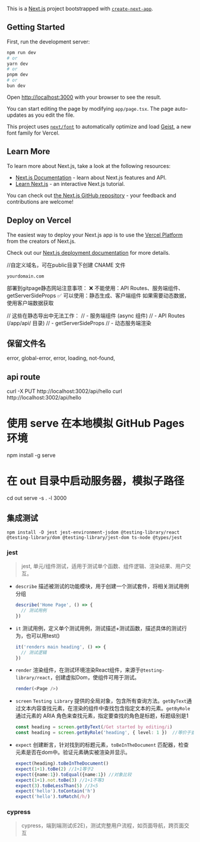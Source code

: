 This is a [Next.js](https://nextjs.org) project bootstrapped with [`create-next-app`](https://nextjs.org/docs/app/api-reference/cli/create-next-app).

## Getting Started

First, run the development server:

```bash
npm run dev
# or
yarn dev
# or
pnpm dev
# or
bun dev
```

Open [http://localhost:3000](http://localhost:3000) with your browser to see the result.

You can start editing the page by modifying `app/page.tsx`. The page auto-updates as you edit the file.

This project uses [`next/font`](https://nextjs.org/docs/app/building-your-application/optimizing/fonts) to automatically optimize and load [Geist](https://vercel.com/font), a new font family for Vercel.

## Learn More

To learn more about Next.js, take a look at the following resources:

- [Next.js Documentation](https://nextjs.org/docs) - learn about Next.js features and API.
- [Learn Next.js](https://nextjs.org/learn) - an interactive Next.js tutorial.

You can check out [the Next.js GitHub repository](https://github.com/vercel/next.js) - your feedback and contributions are welcome!

## Deploy on Vercel

The easiest way to deploy your Next.js app is to use the [Vercel Platform](https://vercel.com/new?utm_medium=default-template&filter=next.js&utm_source=create-next-app&utm_campaign=create-next-app-readme) from the creators of Next.js.

Check out our [Next.js deployment documentation](https://nextjs.org/docs/app/building-your-application/deploying) for more details.


//自定义域名，可在public目录下创建 CNAME 文件
```text
yourdomain.com
```
部署到gitpage静态网站注意事项：
❌ 不能使用：API Routes、服务端组件、getServerSideProps
✅ 可以使用：静态生成、客户端组件
如果需要动态数据，使用客户端数据获取

// 这些在静态导出中无法工作：
// - 服务端组件 (async 组件)
// - API Routes (/app/api/ 目录)
// - getServerSideProps
// - 动态服务端渲染

## 保留文件名
error, global-error, error, loading, not-found,

## api route
curl -X PUT http://localhost:3002/api/hello
curl http://localhost:3002/api/hello

# 使用 serve 在本地模拟 GitHub Pages 环境
npm install -g serve

# 在 out 目录中启动服务器，模拟子路径
cd out
serve -s . -l 3000

## 集成测试
`npm install -D jest jest-environment-jsdom @testing-library/react @testing-library/dom @testing-library/jest-dom ts-node @types/jest`
### jest
> jest, 单元/组件测试，适用于测试单个函数、组件逻辑、渲染结果、用户交互。
- `describe` 描述被测试的功能模块，用于创建一个测试套件，将相关测试用例分组
  ```ts
  describe('Home Page', () => {
    // 测试用例
  })
  ```
- `it` 测试用例，定义单个测试用例，测试描述+测试函数，描述具体的测试行为，也可以用test()
  ```ts
  it('renders main heading', () => {
    // 测试逻辑
  })
  ```
- `render` 渲染组件，在测试环境渲染React组件，来源于`@testing-library/react`，创建虚拟Dom，使组件可用于测试。
  ```ts
  render(<Page />)
  ```
- `screen` `Testing Library` 提供的全局对象，包含所有查询方法。`getByText`通过文本内容查找元素，在渲染的组件中查找包含指定文本的元素。`getByRole`通过元素的 ARIA 角色来查找元素，指定要查找的角色是标题，标题级别是1
  ```ts
  const heading = screen.getByText(/Get started by editing/i)
  const heading = screen.getByRole('heading', { level: 1 })  //等价于查找 <h1>标题内容</h1>
  ```
- `expect` 创建断言，针对找到的标题元素，`toBeInTheDocument` 匹配器，检查元素是否在dom中。验证元素确实被渲染并显示。
  ```ts
  expect(heading).toBeInTheDocument()
  expect(1+1).toBe(2) //1+1等于2
  expect({name:1}).toEqual({name:1}) //对象比较
  expect(1+1).not.toBe(3) //1+1不等3
  expect(3).toBeLessThan(5) //3<5
  expect('hello').toContain('h') 
  expect('hello').toMatch(/h/)
  ```

### cypress
> cypress，端到端测试(E2E)，测试完整用户流程，如页面导航，跨页面交互
